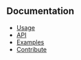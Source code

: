 ## Documentation

- [Usage](USAGE.md)
- [API](api)
- [Examples](EXAMPLES.md)
- [Contribute](CONTRIBUTING.md)
